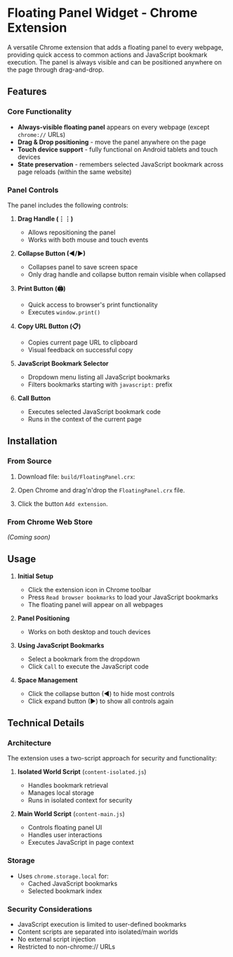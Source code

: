 # Floating Panel Widget - Chrome Extension

A versatile Chrome extension that adds a floating panel to every webpage, providing quick access to common actions and JavaScript bookmark execution. The panel is always visible and can be positioned anywhere on the page through drag-and-drop.

## Features

### Core Functionality

- **Always-visible floating panel** appears on every webpage (except `chrome://` URLs)
- **Drag & Drop positioning** - move the panel anywhere on the page
- **Touch device support** - fully functional on Android tablets and touch devices
- **State preservation** - remembers selected JavaScript bookmark across page reloads (within the same website)

### Panel Controls

The panel includes the following controls:

1. **Drag Handle (⋮⋮)**
   - Allows repositioning the panel
   - Works with both mouse and touch events

2. **Collapse Button (◀/▶)**
   - Collapses panel to save screen space
   - Only drag handle and collapse button remain visible when collapsed

3. **Print Button (🖨️)**
   - Quick access to browser's print functionality
   - Executes `window.print()`

4. **Copy URL Button (📋)**
   - Copies current page URL to clipboard
   - Visual feedback on successful copy

5. **JavaScript Bookmark Selector**
   - Dropdown menu listing all JavaScript bookmarks
   - Filters bookmarks starting with `javascript:` prefix

6. **Call Button**
   - Executes selected JavaScript bookmark code
   - Runs in the context of the current page

## Installation

### From Source

1. Download file: `build/FloatingPanel.crx`:

2. Open Chrome and drag'n'drop the `FloatingPanel.crx` file.

3. Click the button `Add extension`.

### From Chrome Web Store

*(Coming soon)*

## Usage

1. **Initial Setup**
   - Click the extension icon in Chrome toolbar
   - Press `Read browser bookmarks` to load your JavaScript bookmarks
   - The floating panel will appear on all webpages

2. **Panel Positioning**
   - Works on both desktop and touch devices

3. **Using JavaScript Bookmarks**
   - Select a bookmark from the dropdown
   - Click `Call` to execute the JavaScript code

4. **Space Management**
   - Click the collapse button (◀) to hide most controls
   - Click expand button (▶) to show all controls again

## Technical Details

### Architecture

The extension uses a two-script approach for security and functionality:

1. **Isolated World Script** (`content-isolated.js`)
   - Handles bookmark retrieval
   - Manages local storage
   - Runs in isolated context for security

2. **Main World Script** (`content-main.js`)
   - Controls floating panel UI
   - Handles user interactions
   - Executes JavaScript in page context

### Storage

- Uses `chrome.storage.local` for:
  - Cached JavaScript bookmarks
  - Selected bookmark index

### Security Considerations

- JavaScript execution is limited to user-defined bookmarks
- Content scripts are separated into isolated/main worlds
- No external script injection
- Restricted to non-chrome:// URLs
